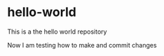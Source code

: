 # hello-world
This is a the hello world repository

Now I am testing how to make and commit changes

